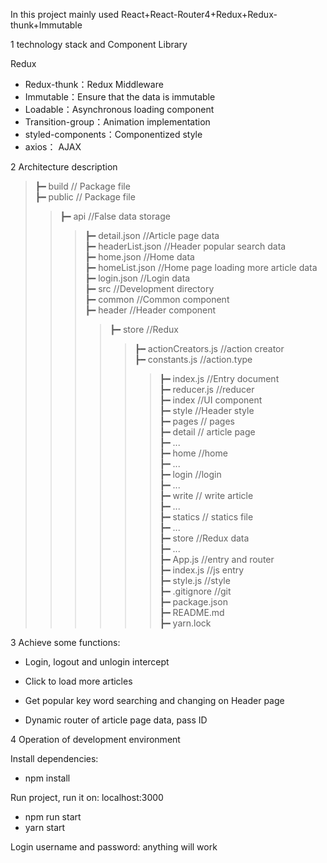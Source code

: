 In this project mainly used React+React-Router4+Redux+Redux-thunk+Immutable  

1 technology stack and Component Library  
  
Redux  
  
* Redux-thunk：Redux Middleware  
* Immutable：Ensure that the data is immutable  
* Loadable：Asynchronous loading component  
* Transition-group：Animation implementation  
* styled-components：Componentized style  
* axios： AJAX  
  
2 Architecture description  
  
>┣━ build   // Package file  
>┣━ public   // Package file 
>>┣━ api   //False data storage  
>>>┣━ detail.json   //Article page data  
>>>┣━ headerList.json   //Header popular search data  
>>>┣━ home.json   //Home data  
>>>┣━ homeList.json   //Home page loading more article data  
>>>┣━ login.json   //Login data  
>┣━ src //Development directory  
>>┣━ common   //Common component  
>>>┣━ header   //Header component  
>>>>┣━ store   //Redux  
>>>>>┣━ actionCreators.js   //action creator  
>>>>>┣━ constants.js   //action.type  
>>>>>>┣━ index.js   //Entry document  
>>>>>>┣━ reducer.js   //reducer  
>>>>┣━ index   //UI component  
>>>>┣━ style   //Header style  
>>┣━ pages   // pages  
>>>┣━ detail   // article page  
>>>>┣━ ...  
>>>┣━ home   //home  
>>>>┣━ ...  
>>>┣━ login   //login  
>>>>┣━ ...  
>>>┣━ write   // write article  
>>>>┣━ ...  
>>┣━ statics   // statics file  
>>>┣━ ...  
>>┣━ store   //Redux data  
>>>┣━ ...  
>>┣━ App.js   //entry and router  
>>┣━ index.js   //js entry  
>>┣━ style.js   //style  
>┣━ .gitignore   //git  
>┣━ package.json  
>┣━ README.md  
>┣━ yarn.lock  
  
3 Achieve some functions:  
  
* Login, logout and unlogin intercept  
  
* Click to load more articles  
  
*  Get popular key word searching and changing on Header page   
  
*  Dynamic router of article page data, pass ID  
  
4 Operation of development  environment  
  
Install dependencies:  
  * npm install  
  
Run project, run it on: localhost:3000  
  * npm run start  
  * yarn start  
  
Login username and password: anything will work  